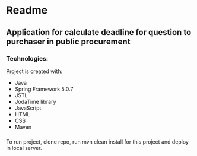 # Readme

## Application for calculate deadline for question to purchaser in public procurement

### Technologies: 
Project is created with:
* Java 
* Spring Framework 5.0.7
* JSTL
* JodaTime library
* JavaScript 
* HTML
* CSS 
* Maven

###
To run project, clone repo, run mvn clean install for this project and deploy in local server.





